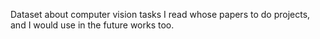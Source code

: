Dataset about computer vision tasks I read whose papers to do projects, and I would use in the future works too.
